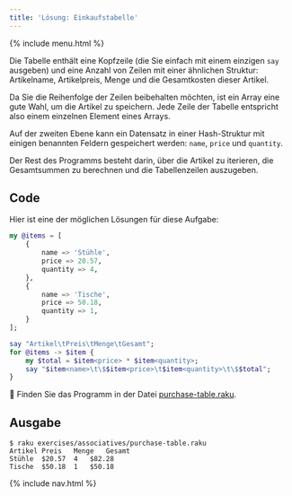 ```yaml
---
title: 'Lösung: Einkaufstabelle'
---
```


{% include menu.html %}

Die Tabelle enthält eine Kopfzeile (die Sie einfach mit einem einzigen `say` ausgeben) und eine Anzahl von Zeilen mit einer ähnlichen Struktur: Artikelname, Artikelpreis, Menge und die Gesamtkosten dieser Artikel.

Da Sie die Reihenfolge der Zeilen beibehalten möchten, ist ein Array eine gute Wahl, um die Artikel zu speichern. Jede Zeile der Tabelle entspricht also einem einzelnen Element eines Arrays.

Auf der zweiten Ebene kann ein Datensatz in einer Hash-Struktur mit einigen benannten Feldern gespeichert werden: `name`, `price` und `quantity`.

Der Rest des Programms besteht darin, über die Artikel zu iterieren, die Gesamtsummen zu berechnen und die Tabellenzeilen auszugeben.

## Code

Hier ist eine der möglichen Lösungen für diese Aufgabe:

```raku
my @items = [
    {
        name => 'Stühle',
        price => 20.57,
        quantity => 4,
    },
    {
        name => 'Tische',
        price => 50.18,
        quantity => 1,
    }
];

say "Artikel\tPreis\tMenge\tGesamt";
for @items -> $item {
    my $total = $item<price> * $item<quantity>;
    say "$item<name>\t\$$item<price>\t$item<quantity>\t\$$total";
}
```

🦋 Finden Sie das Programm in der Datei [purchase-table.raku](https://github.com/ash/raku-course/blob/master/exercises/associatives/purchase-table.raku).

## Ausgabe

```console
$ raku exercises/associatives/purchase-table.raku
Artikel	Preis	Menge	Gesamt
Stühle	$20.57	4	$82.28
Tische	$50.18	1	$50.18
```

{% include nav.html %}